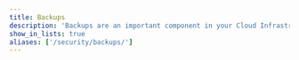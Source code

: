 ```yaml
---
title: Backups
description: 'Backups are an important component in your Cloud Infrastructure. The guides in this section will help you setup backup measures for your Linodes.'
show_in_lists: true
aliases: ['/security/backups/']
---
```

